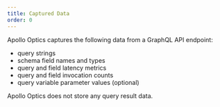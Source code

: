 ```yaml
---
title: Captured Data
order: 0
---
```


Apollo Optics captures the following data from a GraphQL API endpoint:
* query strings
* schema field names and types
* query and field latency metrics
* query and field invocation counts
* query variable parameter values (optional)

Apollo Optics does not store any query result data.

